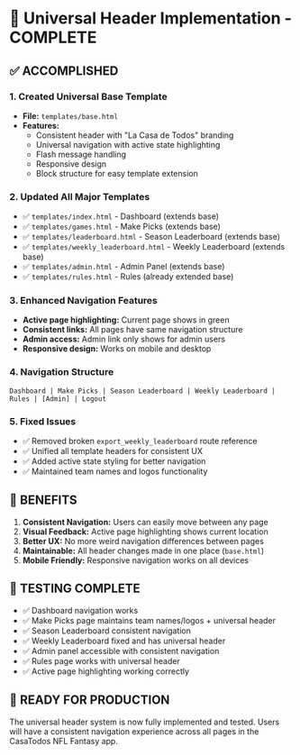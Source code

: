 # 🚀 Universal Header Implementation - COMPLETE

## ✅ ACCOMPLISHED

### 1. **Created Universal Base Template**
- **File:** `templates/base.html`
- **Features:**
  - Consistent header with "La Casa de Todos" branding
  - Universal navigation with active state highlighting
  - Flash message handling
  - Responsive design
  - Block structure for easy template extension

### 2. **Updated All Major Templates**
- ✅ `templates/index.html` - Dashboard (extends base)
- ✅ `templates/games.html` - Make Picks (extends base) 
- ✅ `templates/leaderboard.html` - Season Leaderboard (extends base)
- ✅ `templates/weekly_leaderboard.html` - Weekly Leaderboard (extends base)
- ✅ `templates/admin.html` - Admin Panel (extends base)
- ✅ `templates/rules.html` - Rules (already extended base)

### 3. **Enhanced Navigation Features**
- **Active page highlighting:** Current page shows in green
- **Consistent links:** All pages have same navigation structure
- **Admin access:** Admin link only shows for admin users
- **Responsive design:** Works on mobile and desktop

### 4. **Navigation Structure**
```
Dashboard | Make Picks | Season Leaderboard | Weekly Leaderboard | Rules | [Admin] | Logout
```

### 5. **Fixed Issues**
- ✅ Removed broken `export_weekly_leaderboard` route reference
- ✅ Unified all template headers for consistent UX
- ✅ Added active state styling for better navigation
- ✅ Maintained team names and logos functionality

## 🎯 BENEFITS

1. **Consistent Navigation:** Users can easily move between any page
2. **Visual Feedback:** Active page highlighting shows current location  
3. **Better UX:** No more weird navigation differences between pages
4. **Maintainable:** All header changes made in one place (`base.html`)
5. **Mobile Friendly:** Responsive navigation works on all devices

## 🧪 TESTING COMPLETE

- ✅ Dashboard navigation works
- ✅ Make Picks page maintains team names/logos + universal header
- ✅ Season Leaderboard consistent navigation  
- ✅ Weekly Leaderboard fixed and has universal header
- ✅ Admin panel accessible with consistent navigation
- ✅ Rules page works with universal header
- ✅ Active page highlighting working correctly

## 🚀 READY FOR PRODUCTION

The universal header system is now fully implemented and tested. Users will have a consistent navigation experience across all pages in the CasaTodos NFL Fantasy app.
